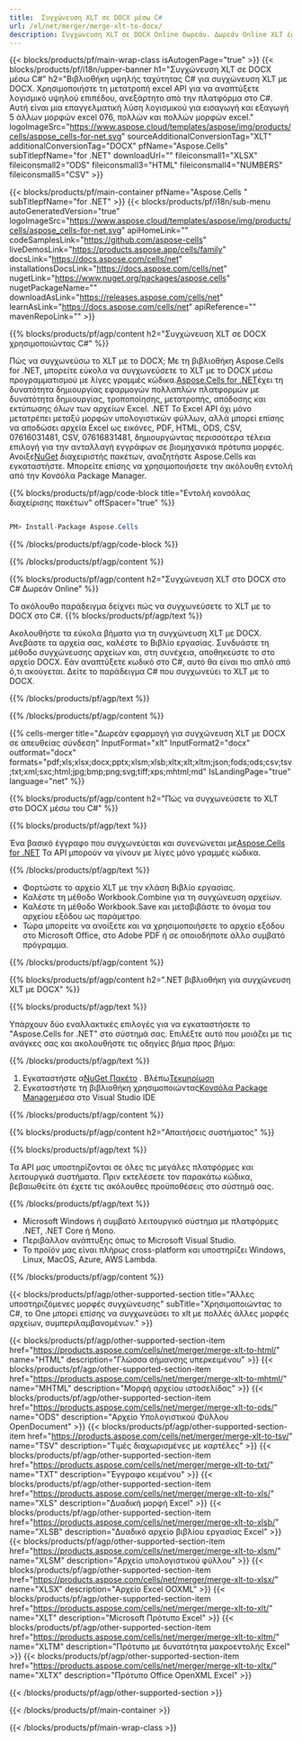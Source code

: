 ```yaml
---
title:  Συγχώνευση XLT σε DOCX μέσω C#
url: /el/net/merger/merge-xlt-to-docx/ 
description: Συγχώνευση XLT σε DOCX Online δωρεάν. Δωρεάν Online XLT έως DOCX Συγχώνευση. Συγχώνευση XLT σε Word, Excel, PPTX, PDF, JPG, HTML, ODS, SVG, XPS και άλλα.
---
```

{{< blocks/products/pf/main-wrap-class isAutogenPage="true" >}}
{{< blocks/products/pf/i18n/upper-banner h1="Συγχώνευση XLT σε DOCX μέσω C#" h2="Βιβλιοθήκη υψηλής ταχύτητας C# για συγχώνευση XLT με DOCX. Χρησιμοποιήστε τη μετατροπή excel API για να αναπτύξετε λογισμικό υψηλού επιπέδου, ανεξάρτητο από την πλατφόρμα στο C#. Αυτή είναι μια επαγγελματική λύση λογισμικού για εισαγωγή και εξαγωγή 5 άλλων μορφών excel 076, πολλών και πολλών μορφών excel." logoImageSrc="https://www.aspose.cloud/templates/aspose/img/products/cells/aspose_cells-for-net.svg" sourceAdditionalConversionTag="XLT" additionalConversionTag="DOCX" pfName="Aspose.Cells" subTitlepfName="for .NET" downloadUrl="" fileiconsmall1="XLSX" fileiconsmall2="ODS" fileiconsmall3="HTML" fileiconsmall4="NUMBERS" fileiconsmall5="CSV" >}}

{{< blocks/products/pf/main-container pfName="Aspose.Cells " subTitlepfName="for .NET" >}}
{{< blocks/products/pf/i18n/sub-menu autoGeneratedVersion="true" logoImageSrc="https://www.aspose.cloud/templates/aspose/img/products/cells/aspose_cells-for-net.svg" apiHomeLink="" codeSamplesLink="https://github.com/aspose-cells" liveDemosLink="https://products.aspose.app/cells/family" docsLink="https://docs.aspose.com/cells/net" installationsDocsLink="https://docs.aspose.com/cells/net" nugetLink="https://www.nuget.org/packages/aspose.cells" nugetPackageName="" downloadAsLink="https://releases.aspose.com/cells/net" learnAsLink="https://docs.aspose.com/cells/net" apiReference="" mavenRepoLink="" >}}

{{% blocks/products/pf/agp/content h2="Συγχώνευση XLT σε DOCX χρησιμοποιώντας C#" %}}

 Πώς να συγχωνεύσω το XLT με το DOCX; Με τη βιβλιοθήκη Aspose.Cells for .NET, μπορείτε εύκολα να συγχωνεύσετε το XLT με το DOCX μέσω προγραμματισμού με λίγες γραμμές κώδικα.[Aspose.Cells for .NET](https://products.aspose.com/cells/net)έχει τη δυνατότητα δημιουργίας εφαρμογών πολλαπλών πλατφορμών με δυνατότητα δημιουργίας, τροποποίησης, μετατροπής, απόδοσης και εκτύπωσης όλων των αρχείων Excel. .NET Το Excel API όχι μόνο μετατρέπει μεταξύ μορφών υπολογιστικών φύλλων, αλλά μπορεί επίσης να αποδώσει αρχεία Excel ως εικόνες, PDF, HTML, ODS, CSV, 07616031481, CSV, 07616831481, δημιουργώντας περισσότερα τέλεια επιλογή για την ανταλλαγή εγγράφων σε βιομηχανικά πρότυπα μορφές. Ανοιξε[NuGet](https://www.nuget.org/packages/aspose.cells) διαχειριστής πακέτων, αναζητήστε Aspose.Cells και εγκαταστήστε. Μπορείτε επίσης να χρησιμοποιήσετε την ακόλουθη εντολή από την Κονσόλα Package Manager.

{{% blocks/products/pf/agp/code-block title="Εντολή κονσόλας διαχείρισης πακέτων" offSpacer="true" %}}

```cs

PM> Install-Package Aspose.Cells

```

{{% /blocks/products/pf/agp/code-block %}}

{{% /blocks/products/pf/agp/content %}}

{{% blocks/products/pf/agp/content h2="Συγχώνευση XLT στο DOCX στο C# Δωρεάν Online" %}}

Το ακόλουθο παράδειγμα δείχνει πώς να συγχωνεύσετε το XLT με το DOCX στο C#.
{{% blocks/products/pf/agp/text %}}

Ακολουθήστε τα εύκολα βήματα για τη συγχώνευση XLT με DOCX. Ανεβάστε τα αρχεία σας, καλέστε το Βιβλίο εργασίας. Συνδυάστε τη μέθοδο συγχώνευσης αρχείων και, στη συνέχεια, αποθηκεύστε το στο αρχείο DOCX. Εάν αναπτύξετε κωδικό στο C#, αυτό θα είναι πιο απλό από ό,τι ακούγεται. Δείτε το παράδειγμα C# που συγχωνεύει το XLT με το DOCX.

{{% /blocks/products/pf/agp/text %}}

{{% /blocks/products/pf/agp/content %}}

{{% cells-merger title="Δωρεάν εφαρμογή για συγχώνευση XLT με DOCX σε απευθείας σύνδεση" InputFormat="xlt" InputFormat2="docx" outformat="docx" formats="pdf;xls;xlsx;docx;pptx;xlsm;xlsb;xltx;xlt;xltm;json;fods;ods;csv;tsv;txt;xml;sxc;html;jpg;bmp;png;svg;tiff;xps;mhtml;md" IsLandingPage="true" language="net" %}}

{{% blocks/products/pf/agp/content h2="Πώς να συγχωνεύσετε το XLT στο DOCX μέσω του C#" %}}

{{% blocks/products/pf/agp/text %}}

 Ένα βασικό έγγραφο που συγχωνεύεται και συνενώνεται με[Aspose.Cells for .NET](https://products.aspose.com/cells/net) Τα API μπορούν να γίνουν με λίγες μόνο γραμμές κώδικα.

{{% /blocks/products/pf/agp/text %}}

+ Φορτώστε το αρχείο XLT με την κλάση Βιβλίο εργασίας.
+ Καλέστε τη μέθοδο Workbook.Combine για τη συγχώνευση αρχείων.
+ Καλέστε τη μέθοδο Workbook.Save και μεταβιβάστε το όνομα του αρχείου εξόδου ως παράμετρο.
+ Τώρα μπορείτε να ανοίξετε και να χρησιμοποιήσετε το αρχείο εξόδου στο Microsoft Office, στο Adobe PDF ή σε οποιοδήποτε άλλο συμβατό πρόγραμμα.

{{% /blocks/products/pf/agp/content %}}

{{% blocks/products/pf/agp/content h2=".NET βιβλιοθήκη για συγχώνευση XLT με DOCX" %}}

{{% blocks/products/pf/agp/text %}}

Υπάρχουν δύο εναλλακτικές επιλογές για να εγκαταστήσετε το "Aspose.Cells for .NET" στο σύστημά σας. Επιλέξτε αυτό που μοιάζει με τις ανάγκες σας και ακολουθήστε τις οδηγίες βήμα προς βήμα:

{{% /blocks/products/pf/agp/text %}}

1.  Εγκαταστήστε α[NuGet Πακέτο](https://www.nuget.org/packages/Aspose.Cells/) . Βλέπω[Τεκμηρίωση](https://docs.aspose.com/cells/net/installation/#install-asposecells-for-net-through-nuget)
1.  Εγκαταστήστε τη βιβλιοθήκη χρησιμοποιώντας[Κονσόλα Package Manager](https://docs.aspose.com/cells/net/installation/#install-asposecells-using-the-package-manager-console)μέσα στο Visual Studio IDE


{{% /blocks/products/pf/agp/content %}}

 
{{% blocks/products/pf/agp/content h2="Απαιτήσεις συστήματος" %}}

{{% blocks/products/pf/agp/text %}}

Τα API μας υποστηρίζονται σε όλες τις μεγάλες πλατφόρμες και λειτουργικά συστήματα. Πριν εκτελέσετε τον παρακάτω κώδικα, βεβαιωθείτε ότι έχετε τις ακόλουθες προϋποθέσεις στο σύστημά σας.

{{% /blocks/products/pf/agp/text %}}

-  Microsoft Windows ή συμβατό λειτουργικό σύστημα με πλατφόρμες .NET, .NET Core ή Mono.
-  Περιβάλλον ανάπτυξης όπως το Microsoft Visual Studio.
-  Το προϊόν μας είναι πλήρως cross-platform και υποστηρίζει Windows, Linux, MacOS, Azure, AWS Lambda.

{{% /blocks/products/pf/agp/content %}}


{{< blocks/products/pf/agp/other-supported-section title="Άλλες υποστηριζόμενες μορφές συγχώνευσης" subTitle="Χρησιμοποιώντας το C#, το One μπορεί επίσης να συγχωνεύσει το xlt με πολλές άλλες μορφές αρχείων, συμπεριλαμβανομένων." >}}

{{< blocks/products/pf/agp/other-supported-section-item href="https://products.aspose.com/cells/net/merger/merge-xlt-to-html/" name="HTML" description="Γλώσσα σήμανσης υπερκειμένου" >}}
{{< blocks/products/pf/agp/other-supported-section-item href="https://products.aspose.com/cells/net/merger/merge-xlt-to-mhtml/" name="MHTML" description="Μορφή αρχείου ιστοσελίδας" >}}
{{< blocks/products/pf/agp/other-supported-section-item href="https://products.aspose.com/cells/net/merger/merge-xlt-to-ods/" name="ODS" description="Αρχείο Υπολογιστικού Φύλλου OpenDocument" >}}
{{< blocks/products/pf/agp/other-supported-section-item href="https://products.aspose.com/cells/net/merger/merge-xlt-to-tsv/" name="TSV" description="Τιμές διαχωρισμένες με καρτέλες" >}}
{{< blocks/products/pf/agp/other-supported-section-item href="https://products.aspose.com/cells/net/merger/merge-xlt-to-txt/" name="TXT" description="Έγγραφο κειμένου" >}}
{{< blocks/products/pf/agp/other-supported-section-item href="https://products.aspose.com/cells/net/merger/merge-xlt-to-xls/" name="XLS" description="Δυαδική μορφή Excel" >}}
{{< blocks/products/pf/agp/other-supported-section-item href="https://products.aspose.com/cells/net/merger/merge-xlt-to-xlsb/" name="XLSB" description="Δυαδικό αρχείο βιβλίου εργασίας Excel" >}}
{{< blocks/products/pf/agp/other-supported-section-item href="https://products.aspose.com/cells/net/merger/merge-xlt-to-xlsm/" name="XLSM" description="Αρχείο υπολογιστικού φύλλου" >}}
{{< blocks/products/pf/agp/other-supported-section-item href="https://products.aspose.com/cells/net/merger/merge-xlt-to-xlsx/" name="XLSX" description="Αρχείο Excel OOXML" >}}
{{< blocks/products/pf/agp/other-supported-section-item href="https://products.aspose.com/cells/net/merger/merge-xlt-to-xlt/" name="XLT" description="Microsoft Πρότυπο Excel" >}}
{{< blocks/products/pf/agp/other-supported-section-item href="https://products.aspose.com/cells/net/merger/merge-xlt-to-xltm/" name="XLTM" description="Πρότυπο με δυνατότητα μακροεντολής Excel" >}}
{{< blocks/products/pf/agp/other-supported-section-item href="https://products.aspose.com/cells/net/merger/merge-xlt-to-xltx/" name="XLTX" description="Πρότυπο Office OpenXML Excel" >}}

{{< /blocks/products/pf/agp/other-supported-section >}}

{{< /blocks/products/pf/main-container >}}
    
{{< /blocks/products/pf/main-wrap-class >}}
